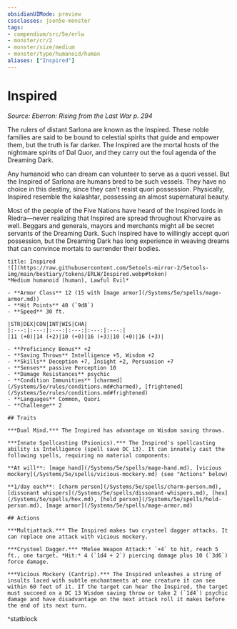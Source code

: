 ```yaml
---
obsidianUIMode: preview
cssclasses: json5e-monster
tags:
- compendium/src/5e/erlw
- monster/cr/2
- monster/size/medium
- monster/type/humanoid/human
aliases: ["Inspired"]
---
```

# Inspired
*Source: Eberron: Rising from the Last War p. 294*  

The rulers of distant Sarlona are known as the Inspired. These noble families are said to be bound to celestial spirits that guide and empower them, but the truth is far darker. The Inspired are the mortal hosts of the nightmare spirits of Dal Quor, and they carry out the foul agenda of the Dreaming Dark.

Any humanoid who can dream can volunteer to serve as a quori vessel. But the Inspired of Sarlona are humans bred to be such vessels. They have no choice in this destiny, since they can't resist quori possession. Physically, Inspired resemble the kalashtar, possessing an almost supernatural beauty.

Most of the people of the Five Nations have heard of the Inspired lords in Riedra—never realizing that Inspired are spread throughout Khorvaire as well. Beggars and generals, mayors and merchants might all be secret servants of the Dreaming Dark. Such Inspired have to willingly accept quori possession, but the Dreaming Dark has long experience in weaving dreams that can convince mortals to surrender their bodies.

```ad-statblock
title: Inspired
![](https://raw.githubusercontent.com/5etools-mirror-2/5etools-img/main/bestiary/tokens/ERLW/Inspired.webp#token)
*Medium humanoid (human), Lawful Evil*

- **Armor Class** 12 (15 with [mage armor](/Systems/5e/spells/mage-armor.md))
- **Hit Points** 40 (`9d8`)
- **Speed** 30 ft.

|STR|DEX|CON|INT|WIS|CHA|
|:---:|:---:|:---:|:---:|:---:|:---:|
|11 (+0)|14 (+2)|10 (+0)|16 (+3)|10 (+0)|16 (+3)|

- **Proficiency Bonus** +2
- **Saving Throws** Intelligence +5, Wisdom +2
- **Skills** Deception +7, Insight +2, Persuasion +7
- **Senses** passive Perception 10
- **Damage Resistances** psychic
- **Condition Immunities** [charmed](/Systems/5e/rules/conditions.md#charmed), [frightened](/Systems/5e/rules/conditions.md#frightened)
- **Languages** Common, Quori
- **Challenge** 2

## Traits

***Dual Mind.*** The Inspired has advantage on Wisdom saving throws.

***Innate Spellcasting (Psionics).*** The Inspired's spellcasting ability is Intelligence (spell save DC 13). It can innately cast the following spells, requiring no material components:

**At will**: [mage hand](/Systems/5e/spells/mage-hand.md), [vicious mockery](/Systems/5e/spells/vicious-mockery.md) (see "Actions" below)

**1/day each**: [charm person](/Systems/5e/spells/charm-person.md), [dissonant whispers](/Systems/5e/spells/dissonant-whispers.md), [hex](/Systems/5e/spells/hex.md), [hold person](/Systems/5e/spells/hold-person.md), [mage armor](/Systems/5e/spells/mage-armor.md)

## Actions

***Multiattack.*** The Inspired makes two crysteel dagger attacks. It can replace one attack with vicious mockery.

***Crysteel Dagger.*** *Melee Weapon Attack:* `+4` to hit, reach 5 ft., one target. *Hit:* 4 (`1d4 + 2`) piercing damage plus 10 (`3d6`) force damage.

***Vicious Mockery (Cantrip).*** The Inspired unleashes a string of insults laced with subtle enchantments at one creature it can see within 60 feet of it. If the target can hear the Inspired, the target must succeed on a DC 13 Wisdom saving throw or take 2 (`1d4`) psychic damage and have disadvantage on the next attack roll it makes before the end of its next turn.
```
^statblock